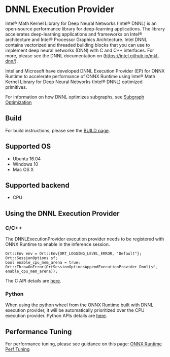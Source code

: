 # DNNL Execution Provider

Intel® Math Kernel Library for Deep Neural Networks (Intel® DNNL) is an open-source performance library for deep-learning applications. The library accelerates deep-learning applications and frameworks on Intel® architecture and Intel® Processor Graphics Architecture. Intel DNNL contains vectorized and threaded building blocks that you can use to implement deep neural networks (DNN) with C and C++ interfaces. For more, please see the DNNL documentation on (https://intel.github.io/mkl-dnn/).

Intel and Microsoft have developed DNNL Execution Provider (EP) for ONNX Runtime to accelerate performance of ONNX Runtime using Intel® Math Kernel Library for Deep Neural Networks (Intel® DNNL) optimized primitives.

For information on how DNNL optimizes subgraphs, see [Subgraph Optimization](./MKL-DNN-Subgraphs.md)

## Build
For build instructions, please see the [BUILD page](../../BUILD.md#dnnl-and-mklml).

## Supported OS
* Ubuntu 16.04
* Windows 10 
* Mac OS X

## Supported backend
*	CPU

## Using the DNNL Execution Provider
### C/C++
The DNNLExecutionProvider execution provider needs to be registered with ONNX Runtime to enable in the inference session.
```
Ort::Env env = Ort::Env{ORT_LOGGING_LEVEL_ERROR, "Default"};
Ort::SessionOptions sf;
bool enable_cpu_mem_arena = true;
Ort::ThrowOnError(OrtSessionOptionsAppendExecutionProvider_Dnnl(sf, enable_cpu_mem_arena));
```
The C API details are [here](../C_API.md#c-api).

### Python
When using the python wheel from the ONNX Runtime built with DNNL execution provider, it will be automatically prioritized over the CPU execution provider. Python APIs details are [here](https://aka.ms/onnxruntime-python).

## Performance Tuning
For performance tuning, please see guidance on this page: [ONNX Runtime Perf Tuning](../ONNX_Runtime_Perf_Tuning.md)
